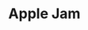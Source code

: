 ---
title: 'Apple Jam'
thumbnail: 'https://acnhcdn.com/2.0/CookingIcon/FtrJarAppleCropped.png'
ingredients:
  -
    id: 'apple'
    type: 'crop'
    quantity: 3
layout: '../../layouts/RecipeDetail.astro'
---